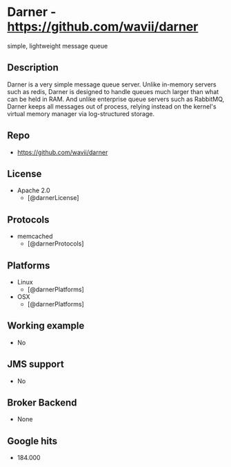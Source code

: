 # Darner - https://github.com/wavii/darner
simple, lightweight message queue


## Description
Darner is a very simple message queue server. Unlike in-memory servers such as redis, Darner is designed to handle queues much larger than what can be held in RAM. And unlike enterprise queue servers such as RabbitMQ, Darner keeps all messages out of process, relying instead on the kernel's virtual memory manager via log-structured storage.


## Repo
- https://github.com/wavii/darner


## License
- Apache 2.0
    - [@darnerLicense]


## Protocols
- memcached  
    - [@darnerProtocols]


## Platforms
- Linux
    - [@darnerPlatforms]
- OSX
    - [@darnerPlatforms]


## Working example
- No


## JMS support
- No


## Broker Backend
- None


## Google hits
- 184.000
